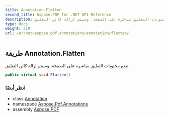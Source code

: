 ```yaml
---
title: Annotation.Flatten
second_title: Aspose.PDF for .NET API Reference
description: طريقة التعليق. تضع محتويات التعليق مباشرة على الصفحة، وسيتم إزالة كائن التعليق
type: docs
weight: 210
url: /ar/net/aspose.pdf.annotations/annotation/flatten/
---
```

## طريقة Annotation.Flatten

تضع محتويات التعليق مباشرة على الصفحة، وسيتم إزالة كائن التعليق.

```csharp
public virtual void Flatten()
```

### انظر أيضًا

* class [Annotation](../)
* namespace [Aspose.Pdf.Annotations](../../../aspose.pdf.annotations/)
* assembly [Aspose.PDF](../../../)